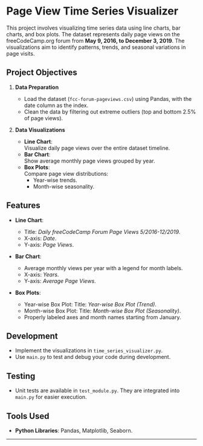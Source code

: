# Page View Time Series Visualizer

This project involves visualizing time series data using line charts, bar charts, and box plots. The dataset represents daily page views on the freeCodeCamp.org forum from **May 9, 2016, to December 3, 2019**. The visualizations aim to identify patterns, trends, and seasonal variations in page visits.  

## Project Objectives  
1. **Data Preparation**  
   - Load the dataset (`fcc-forum-pageviews.csv`) using Pandas, with the date column as the index.  
   - Clean the data by filtering out extreme outliers (top and bottom 2.5% of page views).  

2. **Data Visualizations**  
   - **Line Chart**:  
     Visualize daily page views over the entire dataset timeline.  
   - **Bar Chart**:  
     Show average monthly page views grouped by year.  
   - **Box Plots**:  
     Compare page view distributions:  
     - Year-wise trends.  
     - Month-wise seasonality.  

## Features  
- **Line Chart**:  
  - Title: *Daily freeCodeCamp Forum Page Views 5/2016-12/2019*.  
  - X-axis: *Date*.  
  - Y-axis: *Page Views*.  

- **Bar Chart**:  
  - Average monthly views per year with a legend for month labels.  
  - X-axis: *Years*.  
  - Y-axis: *Average Page Views*.  

- **Box Plots**:  
  - Year-wise Box Plot: Title: *Year-wise Box Plot (Trend)*.  
  - Month-wise Box Plot: Title: *Month-wise Box Plot (Seasonality)*.  
  - Properly labeled axes and month names starting from January.  

## Development  
- Implement the visualizations in `time_series_visualizer.py`.  
- Use `main.py` to test and debug your code during development.  

## Testing  
- Unit tests are available in `test_module.py`. They are integrated into `main.py` for easier execution.  

## Tools Used  
- **Python Libraries**: Pandas, Matplotlib, Seaborn.

--- 
